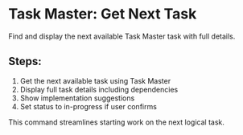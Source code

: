 # Task Master: Get Next Task

Find and display the next available Task Master task with full details.

## Steps:
1. Get the next available task using Task Master
2. Display full task details including dependencies
3. Show implementation suggestions
4. Set status to in-progress if user confirms

This command streamlines starting work on the next logical task.
